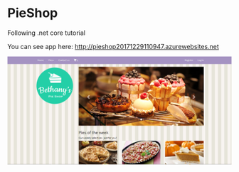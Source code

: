 # PieShop
Following .net core tutorial

You can see app here: http://pieshop20171229110947.azurewebsites.net

![screenshot](https://github.com/ejdrian313/PieShop/blob/master/pieshop.png)
